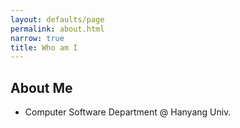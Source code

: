 ```yaml
---
layout: defaults/page
permalink: about.html
narrow: true
title: Who am I
---
```


## About Me
- Computer Software Department @ Hanyang Univ.

